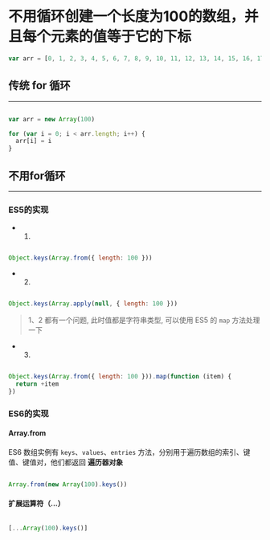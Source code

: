 # 不用循环创建一个长度为100的数组，并且每个元素的值等于它的下标

```javascript
var arr = [0, 1, 2, 3, 4, 5, 6, 7, 8, 9, 10, 11, 12, 13, 14, 15, 16, 17, 18, 19, 20, 21, 22, 23, 24, 25, 26, 27, 28, 29, 30, 31, 32, 33, 34, 35, 36, 37, 38, 39, 40, 41, 42, 43, 44, 45, 46, 47, 48, 49, 50, 51, 52, 53, 54, 55, 56, 57, 58, 59, 60, 61, 62, 63, 64, 65, 66, 67, 68, 69, 70, 71, 72, 73, 74, 75, 76, 77, 78, 79, 80, 81, 82, 83, 84, 85, 86, 87, 88, 89, 90, 91, 92, 93, 94, 95, 96, 97, 98, 99];
```

## 传统 for 循环

---

```javascript

var arr = new Array(100)

for (var i = 0; i < arr.length; i++) {
  arr[i] = i
}

```

## 不用for循环

---

### ES5的实现

- 1.

```javascript

Object.keys(Array.from({ length: 100 }))

```

- 2.

```javascript

Object.keys(Array.apply(null, { length: 100 }))

```

>1、2 都有一个问题, 此时值都是字符串类型, 可以使用 ES5 的 `map` 方法处理一下

- 3.

```javascript

Object.keys(Array.from({ length: 100 })).map(function (item) {
  return +item
})

```

### ES6的实现

#### Array.from

ES6 数组实例有 `keys`、`values`、`entries` 方法，分别用于遍历数组的索引、键值、键值对，他们都返回 **遍历器对象**

```javascript

Array.from(new Array(100).keys())

```

#### 扩展运算符（...）

```javascript

[...Array(100).keys()]

```
